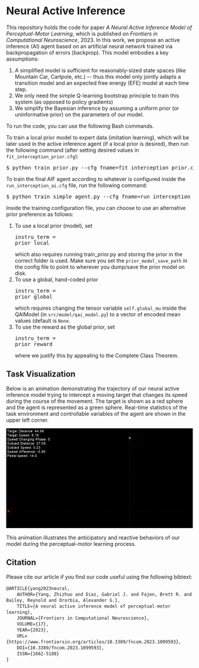 # Neural Active Inference
This repository holds the code for paper *A Neural Active Inference Model of Perceptual-Motor Learning*, which is published on *Frontiers in Computational Neuroscience*, 2023. In this work, we propose an active inference (AI) agent based on an artificial neural network trained via backpropagation of errors (backprop). This model embodies a key assumptions:
1) A simplified model is sufficient for reasonably-sized state spaces (like Mountain Car, Cartpole, etc.) -- thus this model only jointly adapts a transition model and an expected free energy (EFE) model at each time step.
2) We only need the simple Q-learning bootstrap principle to train this system (as opposed to policy gradients)
3) We simplify the Bayesian inference by assuming a uniform prior (or uninformative prior) on the parameters of our model.

To run the code, you can use the following Bash commands.<br>

To train a local prior model to expert data (imitation learning), which will be later used in the active inference agent (if a local prior is desired), then run the following command (after setting desired values in <code>fit_interception_prior.cfg</code>):
<pre>
$ python train_prior.py --cfg_fname=fit_interception_prior.cfg --gpu_id=0 
</pre>
To train the final AIF agent according to whatever is configured inside the <code>run_interception_ai.cfg</code> file, run the following command:
<pre>
$ python train_simple_agent.py --cfg_fname=run_interception_ai.cfg --gpu_id=0
</pre>

Inside the training configuration file, you can choose to use an alternative prior preference as follows:
1) To use a local prior (model), set <pre>instru_term = prior_local</pre> which also requires running train_prior.py and storing the prior in the correct folder is used. Make sure you set the <code>prior_model_save_path</code> in the config file to point to wherever you dump/save the prior model on disk.
2) To use a global, hand-coded prior <pre>instru_term = prior_global</pre> which requires changing the tensor variable <code>self.global_mu</code> inside the QAIModel (in <code>src/model/qai_model.py</code>) to a vector of encoded mean values (default is <code>None</code>.
4) To use the reward as the global prior, set <pre>instru_term = prior_reward</pre> where we justify this by appealing to the Complete Class Theorem.


## Task Visualization

Below is an animation demonstrating the trajectory of our neural active inference model trying to intercept a moving target that changes its speed during the course of the movement. The target is shown as a red sphere and the agent is represented as a green sphere. Real-time statistics of the task environment and controllable variables of the agent are shown in the upper left corner.

![Neural Active Inference Model Trajectory](resources/videos/animation_trajectory.gif)

This animation illustrates the anticipatory and reactive behaviors of our model during the perceptual-motor learning process.


## Citation

Please cite our article if you find our code useful using the following bibtext:

```
@ARTICLE{yang2023neural,
    AUTHOR={Yang, Zhizhuo and Diaz, Gabriel J. and Fajen, Brett R. and Bailey, Reynold and Ororbia, Alexander G.},   
    TITLE={A neural active inference model of perceptual-motor learning},      
    JOURNAL={Frontiers in Computational Neuroscience},      
    VOLUME={17},           
    YEAR={2023},      
    URL={https://www.frontiersin.org/articles/10.3389/fncom.2023.1099593},       
    DOI={10.3389/fncom.2023.1099593},      
    ISSN={1662-5188}
}
```